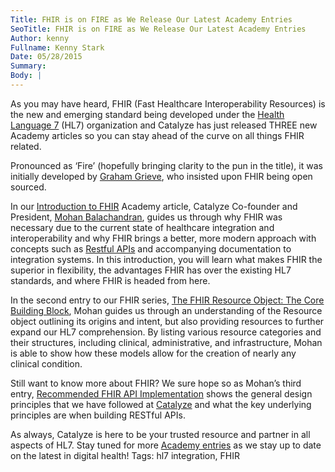 ```yaml
---
Title: FHIR is on FIRE as We Release Our Latest Academy Entries
SeoTitle: FHIR is on FIRE as We Release Our Latest Academy Entries
Author: kenny
Fullname: Kenny Stark
Date: 05/28/2015
Summary: 
Body: |
---
```

As you may have heard, FHIR (Fast Healthcare Interoperability Resources) is the new and emerging standard being developed under the [Health Language 7](https://hl7.org/) (HL7) organization and Catalyze has just released THREE new Academy articles so you can stay ahead of the curve on all things FHIR related. 

Pronounced as ‘Fire’ (hopefully bringing clarity to the pun in the title), it was initially developed by [Graham Grieve](http://www.healthintersections.com.au/), who insisted upon FHIR being open sourced.

In our [Introduction to FHIR](https://catalyze.io/learn/introduction-to-fhir) Academy article, Catalyze Co-founder and President, [Mohan Balachandran](https://catalyze.io/mohan), guides us through why FHIR was necessary due to the current state of healthcare integration and interoperability and why FHIR brings a better, more modern approach with concepts such as [Restful APIs](http://en.wikipedia.org/wiki/Representational_state_transfer) and accompanying documentation to integration systems. In this introduction, you will learn what makes FHIR the superior in flexibility, the advantages FHIR has over the existing HL7 standards, and where FHIR is headed from here.

In the second entry to our FHIR series, [The FHIR Resource Object: The Core Building Block](https://catalyze.io/learn/the-fhir-resource-object-the-core-building-block), Mohan guides us through an understanding of the Resource object outlining its origins and intent, but also providing resources to further expand our HL7 comprehension. By listing various resource categories and their structures, including clinical, administrative, and infrastructure, Mohan is able to show how these models allow for the creation of nearly any clinical condition. 

Still want to know more about FHIR? We sure hope so as Mohan’s third entry, [Recommended FHIR API Implementation](https://catalyze.io/learn/recommended-fhir-api-implementation-principles) shows the general design principles that we have followed at [Catalyze](https://catalyze.io/hl7) and what the key underlying principles are when building RESTful APIs.

As always, Catalyze is here to be your trusted resource and partner in all aspects of HL7. Stay tuned for more [Academy entries](https://catalyze.io/learn) as we stay up to date on the latest in digital health!
Tags: hl7 integration, FHIR
